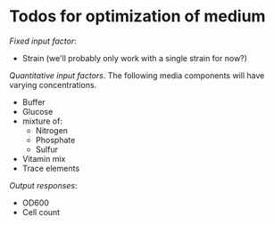 # Todos for optimization of medium

*Fixed input factor*:

* Strain (we'll probably only work with a single strain for now?)

*Quantitative input factors*.  The following media components will have varying concentrations.

* Buffer
* Glucose
* mixture of:
	* Nitrogen
	* Phosphate
	* Sulfur
* Vitamin mix
* Trace elements

*Output responses*:

* OD600
* Cell count
